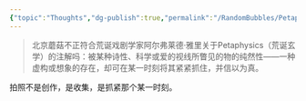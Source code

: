 ```yaml
---
{"topic":"Thoughts","dg-publish":true,"permalink":"/RandomBubbles/Petaphysics 荒诞玄学/","dgPassFrontmatter":true,"noteIcon":""}
---
```


>北京蘑菇不正符合荒诞戏剧学家阿尔弗莱德·雅里关于Petaphysics（荒诞玄学）的注解吗：被某种诗性、科学或爱的视线所瞥见的物的纯然性——一种虚构或想象的存在，却可在某一时刻将其紧紧抓住，并信以为真。

拍照不是创作，是收集，是抓紧那个某一时刻。
